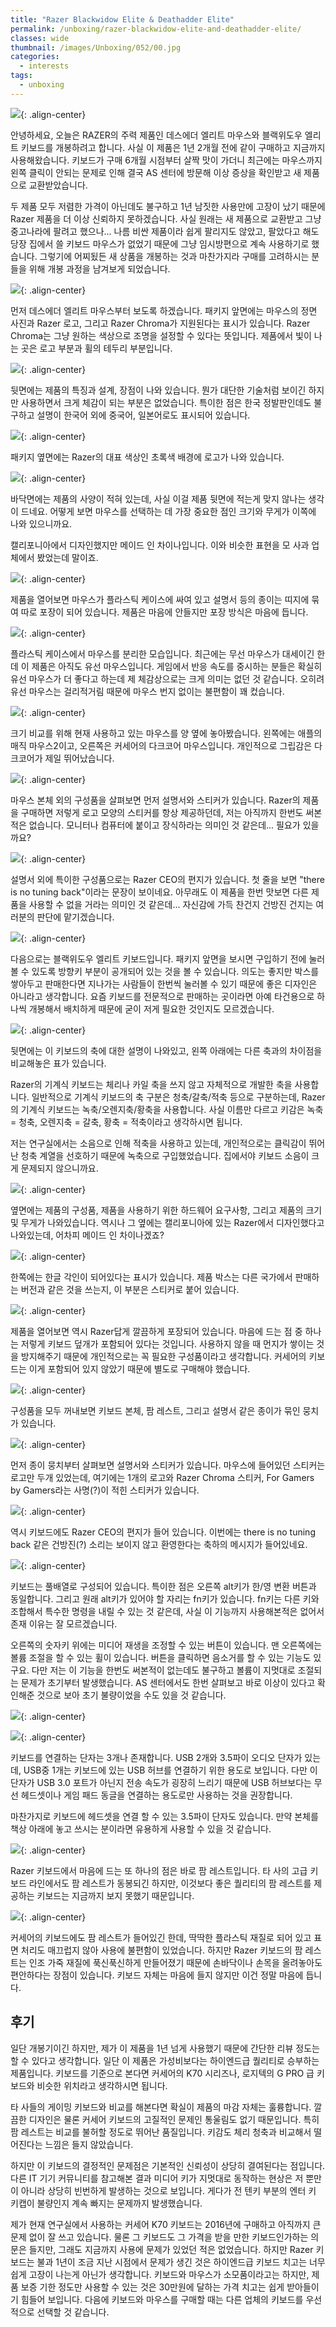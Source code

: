 ```yaml
---
title: "Razer Blackwidow Elite & Deathadder Elite"
permalink: /unboxing/razer-blackwidow-elite-and-deathadder-elite/
classes: wide
thumbnail: /images/Unboxing/052/00.jpg
categories:
  - interests
tags:
  - unboxing
---
```


![](/images/Unboxing/052/00.jpg){: .align-center}

안녕하세요, 오늘은 RAZER의 주력 제품인 데스에더 엘리트 마우스와 블랙위도우 엘리트 키보드를 개봉하려고 합니다. 사실 이 제품은 1년 2개월 전에 같이 구매하고 지금까지 사용해왔습니다. 키보드가 구매 6개월 시점부터 살짝 맛이 가더니 최근에는 마우스까지 왼쪽 클릭이 안되는 문제로 인해 결국 AS 센터에 방문해 이상 증상을 확인받고 새 제품으로 교환받았습니다.

두 제품 모두 저렴한 가격이 아닌데도 불구하고 1년 남짓한 사용만에 고장이 났기 때문에 Razer 제품을 더 이상 신뢰하지 못하겠습니다. 사실 원래는 새 제품으로 교환받고 그냥 중고나라에 팔려고 했으나... 나름 비싼 제품이라 쉽게 팔리지도 않았고, 팔았다고 해도 당장 집에서 쓸 키보드 마우스가 없었기 때문에 그냥 임시방편으로 계속 사용하기로 했습니다. 그렇기에 어찌됬든 새 상품을 개봉하는 것과 마찬가지라 구매를 고려하시는 분들을 위해 개봉 과정을 남겨보게 되었습니다.

![](/images/Unboxing/052/01.jpg){: .align-center}

먼저 데스에더 엘리트 마우스부터 보도록 하겠습니다. 패키지 앞면에는 마우스의 정면 사진과 Razer 로고, 그리고 Razer Chroma가 지원된다는 표시가 있습니다. Razer Chroma는 그냥 원하는 색상으로 조명을 설정할 수 있다는 뜻입니다. 제품에서 빛이 나는 곳은 로고 부분과 휠의 테두리 부분입니다.

![](/images/Unboxing/052/02.jpg){: .align-center}

뒷면에는 제품의 특징과 설계, 장점이 나와 있습니다. 뭔가 대단한 기술처럼 보이긴 하지만 사용하면서 크게 체감이 되는 부분은 없었습니다. 특이한 점은 한국 정발판인데도 불구하고 설명이 한국어 외에 중국어, 일본어로도 표시되어 있습니다.

![](/images/Unboxing/052/03.jpg){: .align-center}

패키지 옆면에는 Razer의 대표 색상인 초록색 배경에 로고가 나와 있습니다.

![](/images/Unboxing/052/04.jpg){: .align-center}

바닥면에는 제품의 사양이 적혀 있는데, 사실 이걸 제품 뒷면에 적는게 맞지 않나는 생각이 드네요. 어떻게 보면 마우스를 선택하는 데 가장 중요한 점인 크기와 무게가 이쪽에 나와 있으니까요.

캘리포니아에서 디자인했지만 메이드 인 차이나입니다. 이와 비슷한 표현을 모 사과 업체에서 봤었는데 말이죠.

![](/images/Unboxing/052/05.jpg){: .align-center}

제품을 열어보면 마우스가 플라스틱 케이스에 싸여 있고 설명서 등의 종이는 띠지에 묶여 따로 포장이 되어 있습니다. 제품은 마음에 안들지만 포장 방식은 마음에 듭니다.

![](/images/Unboxing/052/06.jpg){: .align-center}

플라스틱 케이스에서 마우스를 분리한 모습입니다. 최근에는 무선 마우스가 대세이긴 한데 이 제품은 아직도 유선 마우스입니다. 게임에서 반응 속도를 중시하는 분들은 확실히 유선 마우스가 더 좋다고 하는데 제 체감상으로는 크게 의미는 없던 것 같습니다. 오히려 유선 마우스는 걸리적거림 때문에 마우스 번지 없이는 불편함이 꽤 컸습니다.

![](/images/Unboxing/052/07.jpg){: .align-center}

크기 비교를 위해 현재 사용하고 있는 마우스를 양 옆에 놓아봤습니다. 왼쪽에는 애플의 매직 마우스2이고, 오른쪽은 커세어의 다크코어 마우스입니다. 개인적으로 그립감은 다크코어가 제일 뛰어났습니다.

![](/images/Unboxing/052/08.jpg){: .align-center}

마우스 본체 외의 구성품을 살펴보면 먼저 설명서와 스티커가 있습니다. Razer의 제품을 구매하면 저렇게 로고 모양의 스티커를 항상 제공하던데, 저는 아직까지 한번도 써본 적은 없습니다. 모니터나 컴퓨터에 붙이고 장식하라는 의미인 것 같은데... 필요가 있을까요?

![](/images/Unboxing/052/09.jpg){: .align-center}

설명서 외에 특이한 구성품으로는 Razer CEO의 편지가 있습니다. 첫 줄을 보면 "there is no tuning back"이라는 문장이 보이네요. 아무래도 이 제품을 한번 맛보면 다른 제품을 사용할 수 없을 거라는 의미인 것 같은데... 자신감에 가득 찬건지 건방진 건지는 여러분의 판단에 맡기겠습니다.

![](/images/Unboxing/052/10.jpg){: .align-center}

다음으로는 블랙위도우 엘리트 키보드입니다. 패키지 앞면을 보시면 구입하기 전에 눌러볼 수 있도록 방향키 부분이 공개되어 있는 것을 볼 수 있습니다. 의도는 좋지만 박스를 쌓아두고 판매한다면 지나가는 사람들이 한번씩 눌러볼 수 있기 때문에 좋은 디자인은 아니라고 생각합니다. 요즘 키보드를 전문적으로 판매하는 곳이라면 아예 타건용으로 하나씩 개봉해서 배치하게 때문에 굳이 저게 필요한 것인지도 모르겠습니다.

![](/images/Unboxing/052/11.jpg){: .align-center}

뒷면에는 이 키보드의 축에 대한 설명이 나와있고, 왼쪽 아래에는 다른 축과의 차이점을 비교해놓은 표가 있습니다.

Razer의 기계식 키보드는 체리나 카일 축을 쓰지 않고 자체적으로 개발한 축을 사용합니다. 일반적으로 기계식 키보드의 축 구분은 청축/갈축/적축 등으로 구분하는데, Razer의 기계식 키보드는 녹축/오렌지축/황축을 사용합니다. 사실 이름만 다르고 키감은 녹축 = 청축, 오렌지축 = 갈축, 황축 = 적축이라고 생각하시면 됩니다.

저는 연구실에서는 소음으로 인해 적축을 사용하고 있는데, 개인적으로는 클릭감이 뛰어난 청축 계열을 선호하기 때문에 녹축으로 구입했었습니다. 집에서야 키보드 소음이 크게 문제되지 않으니까요.

![](/images/Unboxing/052/12.jpg){: .align-center}

옆면에는 제품의 구성품, 제품을 사용하기 위한 하드웨어 요구사항, 그리고 제품의 크기 및 무게가 나와있습니다. 역시나 그 옆에는 캘리포니아에 있는 Razer에서 디자인했다고 나와있는데, 어차피 메이드 인 차이나겠죠?

![](/images/Unboxing/052/13.jpg){: .align-center}

한쪽에는 한글 각인이 되어있다는 표시가 있습니다. 제품 박스는 다른 국가에서 판매하는 버전과 같은 것을 쓰는지, 이 부분은 스티커로 붙어 있습니다.

![](/images/Unboxing/052/14.jpg){: .align-center}

제품을 열어보면 역시 Razer답게 깔끔하게 포장되어 있습니다. 마음에 드는 점 중 하나는 저렇게 키보드 덮개가 포함되어 있다는 것입니다. 사용하지 않을 때 먼지가 쌓이는 것을 방지해주기 때문에 개인적으로는 꼭 필요한 구성품이라고 생각합니다. 커세어의 키보드는 이게 포함되어 있지 않았기 때문에 별도로 구매해야 했습니다.

![](/images/Unboxing/052/15.jpg){: .align-center}

구성품을 모두 꺼내보면 키보드 본체, 팜 레스트, 그리고 설명서 같은 종이가 묶인 뭉치가 있습니다.

![](/images/Unboxing/052/16.jpg){: .align-center}

먼저 종이 뭉치부터 살펴보면 설명서와 스티커가 있습니다. 마우스에 들어있던 스티커는 로고만 두개 있었는데, 여기에는 1개의 로고와 Razer Chroma 스티커, For Gamers by Gamers라는 사명(?)이 적힌 스티커가 있습니다.

![](/images/Unboxing/052/17.jpg){: .align-center}

역시 키보드에도 Razer CEO의 편지가 들어 있습니다. 이번에는 there is no tuning back 같은 건방진(?) 소리는 보이지 않고 환영한다는 축하의 메시지가 들어있네요.

![](/images/Unboxing/052/18.jpg){: .align-center}

키보드는 풀배열로 구성되어 있습니다. 특이한 점은 오른쪽 alt키가 한/영 변환 버튼과 동일합니다. 그리고 원래 alt키가 있어야 할 자리는 fn키가 있습니다. fn키는 다른 키와 조합해서 특수한 명령을 내릴 수 있는 것 같은데, 사실 이 기능까지 사용해본적은 없어서 존재 이유는 잘 모르겠습니다.

오른쪽의 숫자키 위에는 미디어 재생을 조정할 수 있는 버튼이 있습니다. 맨 오른쪽에는 볼륨 조절을 할 수 있는 휠이 있습니다. 버튼을 클릭하면 음소거를 할 수 있는 기능도 있구요. 다만 저는 이 기능을 한번도 써본적이 없는데도 불구하고 볼륨이 지멋대로 조절되는 문제가 초기부터 발생했습니다. AS 센터에서도 한번 살펴보고 바로 이상이 있다고 확인해준 것으로 보아 초기 불량이었을 수도 있을 것 같습니다.

![](/images/Unboxing/052/19.jpg){: .align-center}

![](/images/Unboxing/052/20.jpg){: .align-center}

키보드를 연결하는 단자는 3개나 존재합니다. USB 2개와 3.5파이 오디오 단자가 있는데, USB중 1개는 키보드에 있는 USB 허브를 연결하기 위한 용도로 보입니다. 다만 이 단자가 USB 3.0 포트가 아닌지 전송 속도가 굉장히 느리기 때문에 USB 허브보다는 무선 헤드셋이나 게임 패드 동글을 연결하는 용도로만 사용하는 것을 권장합니다.

마찬가지로 키보드에 헤드셋을 연결 할 수 있는 3.5파이 단자도 있습니다. 만약 본체를 책상 아래에 놓고 쓰시는 분이라면 유용하게 사용할 수 있을 것 같습니다.

![](/images/Unboxing/052/21.jpg){: .align-center}

Razer 키보드에서 마음에 드는 또 하나의 점은 바로 팜 레스트입니다. 타 사의 고급 키보드 라인에서도 팜 레스트가 동봉되긴 하지만, 이것보다 좋은 퀄리티의 팜 레스트를 제공하는 키보드는 지금까지 보지 못했기 때문입니다.

![](/images/Unboxing/052/22.jpg){: .align-center}

커세어의 키보드에도 팜 레스트가 들어있긴 한데, 딱딱한 플라스틱 재질로 되어 있고 표면 처리도 매끄럽지 않아 사용에 불편함이 있었습니다. 하지만 Razer 키보드의 팜 레스트는 인조 가죽 재질에 푹신푹신하게 만들어졌기 때문에 손바닥이나 손목을 올려놓아도 편안하다는 장점이 있습니다. 키보드 자체는 마음에 들지 않지만 이건 정말 마음에 듭니다.

## 후기

일단 개봉기이긴 하지만, 제가 이 제품을 1년 넘게 사용했기 때문에 간단한 리뷰 정도는 할 수 있다고 생각합니다. 일단 이 제품은 가성비보다는 하이엔드급 퀄리티로 승부하는 제품입니다. 키보드를 기준으로 본다면 커세어의 K70 시리즈나, 로지텍의 G PRO 급 키보드와 비슷한 위치라고 생각하시면 됩니다.

타 사들의 게이밍 키보드와 비교를 해본다면 확실이 제품의 마감 자체는 훌륭합니다. 깔끔한 디자인은 물론 커세어 키보드의 고질적인 문제인 통울림도 없기 때문입니다. 특히 팜 레스트는 비교를 불허할 정도로 뛰어난 품질입니다. 키감도 체리 청축과 비교해서 떨어진다는 느낌은 들지 않았습니다.

하지만 이 키보드의 결정적인 문제점은 기본적인 신뢰성이 상당히 결여된다는 점입니다. 다른 IT 기기 커뮤니티를 참고해본 결과 미디어 키가 지멋대로 동작하는 현상은 저 뿐만이 아니라 상당히 빈번하게 발생하는 것으로 보입니다. 게다가 전 텐키 부분의 엔터 키 키캡이 불량인지 계속 빠지는 문제까지 발생했습니다.

제가 현재 연구실에서 사용하는 커세어 K70 키보드는 2016년에 구매하고 아직까지 큰 문제 없이 잘 쓰고 있습니다. 물론 그 키보드도 그 가격을 받을 만한 키보드인가하는 의문은 들지만, 그래도 지금까지 사용에 문제가 있었던 적은 없었습니다. 하지만 Razer 키보드는 불과 1년이 조금 지난 시점에서 문제가 생긴 것은 하이엔드급 키보드 치고는 너무 쉽게 고장이 나는게 아닌가 생각합니다. 키보드와 마우스가 소모품이라고는 하지만, 제품 보증 기한 정도만 사용할 수 있는 것은 30만원에 달하는 가격 치고는 쉽게 받아들이기 힘들어 보입니다. 다음에 키보드와 마우스를 구매할 때는 다른 업체의 키보드를 우선적으로 선택할 것 같습니다.